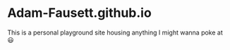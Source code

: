 # Adam-Fausett.github.io

This is a personal playground site housing anything I might wanna poke at 😃
